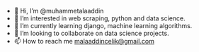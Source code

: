 - 👋 Hi, I’m @muhammetalaaddin
- 👀 I’m interested in web scraping, python and data science.
- 🌱 I’m currently learning django, machine learning algorithms. 
- 💞️ I’m looking to collaborate on data science projects.
- 📫 How to reach me malaaddincelik@gmail.com

<!---
muhammetalaaddin/muhammetalaaddin is a ✨ special ✨ repository because its `README.md` (this file) appears on your GitHub profile.
You can click the Preview link to take a look at your changes.
--->
